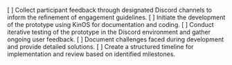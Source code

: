 [ ] Collect participant feedback through designated Discord channels to inform the refinement of engagement guidelines.
[ ] Initiate the development of the prototype using KinOS for documentation and coding.
[ ] Conduct iterative testing of the prototype in the Discord environment and gather ongoing user feedback.
[ ] Document challenges faced during development and provide detailed solutions.
[ ] Create a structured timeline for implementation and review based on identified milestones.